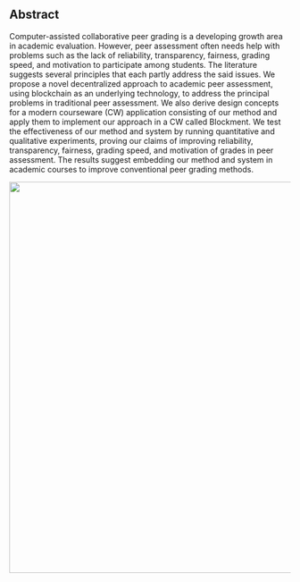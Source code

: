 ## Abstract

Computer-assisted collaborative peer grading is a developing growth area in academic evaluation. However, peer assessment often needs help with problems such as the lack of reliability, transparency, fairness, grading speed, and motivation to participate among students. The literature suggests several principles that each partly address the said issues. We propose a novel decentralized approach to academic peer assessment, using blockchain as an underlying technology, to address the principal problems in traditional peer assessment. We also derive design concepts for a modern courseware (CW) application consisting of our method and apply them to implement our approach in a CW called Blockment. We test the effectiveness of our method and system by running quantitative and qualitative experiments, proving our claims of improving reliability, transparency, fairness, grading speed, and motivation of grades in peer assessment. The results suggest embedding our method and system in academic courses to improve conventional peer grading methods.

<div align="center">
  <img 
    style="width: 700px;"
    src="https://github.com/BlockchainAssessment/.github/blob/main/Blockment.jpg">
</div>
